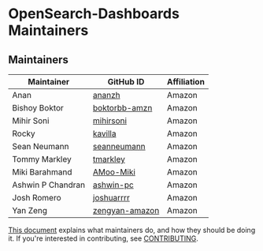# OpenSearch-Dashboards Maintainers

## Maintainers
| Maintainer | GitHub ID | Affiliation |
| --------------- | --------- | ----------- |
| Anan | [ananzh](https://github.com/ananzh) | Amazon |
| Bishoy Boktor | [boktorbb-amzn](https://github.com/boktorbb-amzn) | Amazon |
| Mihir Soni | [mihirsoni](https://github.com/mihirsoni) | Amazon |
| Rocky | [kavilla](https://github.com/kavilla) | Amazon |
| Sean Neumann | [seanneumann](https://github.com/seanneumann) | Amazon |
| Tommy Markley | [tmarkley](https://github.com/tmarkley) | Amazon |
| Miki Barahmand | [AMoo-Miki](https://github.com/AMoo-Miki) | Amazon |
| Ashwin P Chandran | [ashwin-pc](https://github.com/ashwin-pc) | Amazon |
| Josh Romero | [joshuarrrr](https://github.com/joshuarrrr) | Amazon |
| Yan Zeng | [zengyan-amazon](https://github.com/zengyan-amazon) | Amazon |

[This document](https://github.com/opensearch-project/.github/blob/main/MAINTAINERS.md) explains what maintainers do, and how they should be doing it. If you're interested in contributing, see [CONTRIBUTING](CONTRIBUTING.md).
